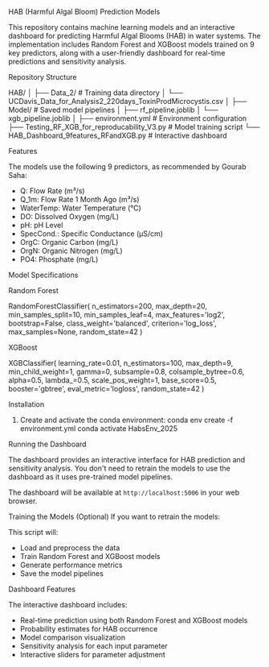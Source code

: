 HAB (Harmful Algal Bloom) Prediction Models

This repository contains machine learning models and an interactive dashboard for predicting Harmful Algal Blooms (HAB) in water systems. The implementation includes Random Forest and XGBoost models trained on 9 key predictors, along with a user-friendly dashboard for real-time predictions and sensitivity analysis.

Repository Structure

HAB/
│
├── Data_2/                   # Training data directory
│   └── UCDavis_Data_for_Analysis2_220days_ToxinProdMicrocystis.csv
│
├── Model/                    # Saved model pipelines
│   ├── rf_pipeline.joblib
│   └── xgb_pipeline.joblib
│
├── environment.yml          # Environment configuration
├── Testing_RF_XGB_for_reproducability_V3.py    # Model training script
└── HAB_Dashboard_9features_RFandXGB.py         # Interactive dashboard

Features

The models use the following 9 predictors, as recommended by Gourab Saha:

- Q: Flow Rate (m³/s)
- Q_1m: Flow Rate 1 Month Ago (m³/s)
- WaterTemp: Water Temperature (°C)
- DO: Dissolved Oxygen (mg/L)
- pH: pH Level
- SpecCond.: Specific Conductance (μS/cm)
- OrgC: Organic Carbon (mg/L)
- OrgN: Organic Nitrogen (mg/L)
- PO4: Phosphate (mg/L)

Model Specifications

Random Forest

RandomForestClassifier(
    n_estimators=200,
    max_depth=20,
    min_samples_split=10,
    min_samples_leaf=4,
    max_features='log2',
    bootstrap=False,
    class_weight='balanced',
    criterion='log_loss',
    max_samples=None,
    random_state=42
)


 XGBoost

XGBClassifier(
    learning_rate=0.01,
    n_estimators=100,
    max_depth=9,
    min_child_weight=1,
    gamma=0,
    subsample=0.8,
    colsample_bytree=0.6,
    alpha=0.5,
    lambda_=0.5,
    scale_pos_weight=1,
    base_score=0.5,
    booster='gbtree',
    eval_metric='logloss',
    random_state=42
)

Installation


1. Create and activate the conda environment:
conda env create -f environment.yml
conda activate HabsEnv_2025


Running the Dashboard

The dashboard provides an interactive interface for HAB prediction and sensitivity analysis. You don't need to retrain the models to use the dashboard as it uses pre-trained model pipelines.


The dashboard will be available at `http://localhost:5006` in your web browser.

Training the Models (Optional)
If you want to retrain the models:

This script will:
- Load and preprocess the data
- Train Random Forest and XGBoost models
- Generate performance metrics
- Save the model pipelines

Dashboard Features

The interactive dashboard includes:
- Real-time prediction using both Random Forest and XGBoost models
- Probability estimates for HAB occurrence
- Model comparison visualization
- Sensitivity analysis for each input parameter
- Interactive sliders for parameter adjustment



